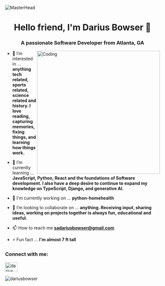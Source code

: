 ![MasterHead](https://firebasestorage.googleapis.com/v0/b/flexi-coding.appspot.com/o/dempgi7-520f8d5f-63d4-4453-8822-dbc149ae27f8.gif?alt=media&token=91c0c7b2-93c3-4029-b011-1a8703c5730d)

<h1 align="center">Hello friend, I'm Darius Bowser 👋</h1>
<h3 align="center">A passionate Software Developer from Atlanta, GA</h3>
<img align="right" alt="Coding" width="400" src="https://cdn.dribbble.com/users/1162077/screenshots/3848914/programmer.gif">


- 👀 I’m interested in … **anything tech related, sports related, science related and history. I love reading, capturing memories, fixing things, and learning how things work.**

- 🌱 I’m currently learning … **JavaScript, Python, React and the foundations of Software development. I also have a deep desire to continue to expand my knowledge on TypeScript, Django, and generative AI.**
  
- 🔭 I'm currently working on ... **python-homehealth**

- 💞️ I’m looking to collaborate on ... **anything. Receiving input, sharing ideas, working on projects together is always fun, educational and useful.**

- 📫 How to reach me **sadariusbowser@gmail.com**

- ⚡ Fun fact ... **I'm almost 7 ft tall**

<h3 align="left">Connect with me:</h3>
<p align="left">
<a href="https://linkedin.com/in/darius bowser" target="blank"><img align="center" src="https://raw.githubusercontent.com/rahuldkjain/github-profile-readme-generator/master/src/images/icons/Social/linked-in-alt.svg" alt="darius bowser" height="30" width="40" /></a>
</p>



<p><img align="left" src="https://github-readme-stats.vercel.app/api/top-langs?username=dariusbowser&show_icons=true&locale=en&layout=compact" alt="dariusbowser" /></p>



